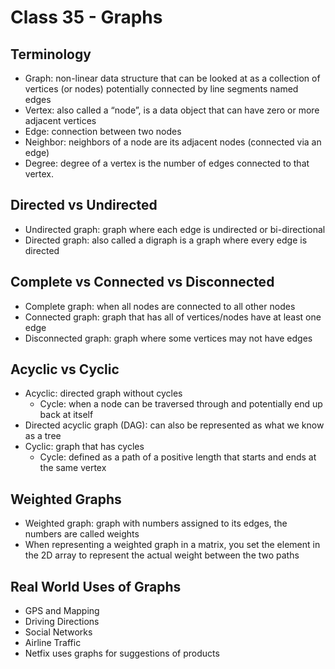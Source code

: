 # Class 35 - Graphs

## Terminology

- Graph: non-linear data structure that can be looked at as a collection of vertices (or nodes) potentially connected by line segments named edges
- Vertex: also called a “node”, is a data object that can have zero or more adjacent vertices
- Edge: connection between two nodes
- Neighbor: neighbors of a node are its adjacent nodes (connected via an edge)
- Degree: degree of a vertex is the number of edges connected to that vertex.

## Directed vs Undirected

- Undirected graph: graph where each edge is undirected or bi-directional
- Directed graph: also called a digraph is a graph where every edge is directed

## Complete vs Connected vs Disconnected

- Complete graph: when all nodes are connected to all other nodes
- Connected graph: graph that has all of vertices/nodes have at least one edge
- Disconnected graph: graph where some vertices may not have edges

## Acyclic vs Cyclic

- Acyclic: directed graph without cycles
  - Cycle: when a node can be traversed through and potentially end up back at itself
- Directed acyclic graph (DAG): can also be represented as what we know as a tree
- Cyclic: graph that has cycles 
  - Cycle: defined as a path of a positive length that starts and ends at the same vertex

## Weighted Graphs

- Weighted graph: graph with numbers assigned to its edges, the numbers are called weights
- When representing a weighted graph in a matrix, you set the element in the 2D array to represent the actual weight between the two paths

## Real World Uses of Graphs

- GPS and Mapping
- Driving Directions
- Social Networks
- Airline Traffic
- Netfix uses graphs for suggestions of products

